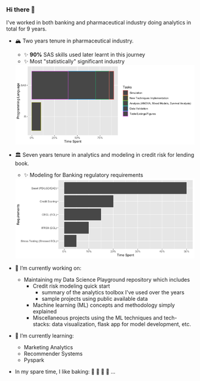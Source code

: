 ### Hi there 👋

<!--
**southwest-qh/southwest-qh** is a ✨ _special_ ✨ repository because its `README.md` (this file) appears on your GitHub profile.

Here are some ideas to get you started:

- 🔭 I’m currently working on ...
- 🌱 I’m currently learning ...
- 👯 I’m looking to collaborate on ...
- 🤔 I’m looking for help with ...
- 💬 Ask me about ...
- 📫 How to reach me: ...
- 😄 Pronouns: ...
- ⚡ Fun fact: ...
-->

I've worked in both banking and pharmaceutical industry doing analytics in total for 9 years. 
- 🏔 Two years tenure in pharmaceutical industry.
  - ✨ __90%__ SAS skills used later learnt in this journey
  - ✨ Most "statistically" significant industry
   <img src="biostat_exp.png" width="789" title="bio_stat">
  
- 🏛 Seven years tenure in analytics and modeling in credit risk for lending book.
  - ✨ Modeling for Banking regulatory requirements
  <img src="banking_exp.png" width="789" title="banking_stat">
  
- 🔭 I’m currently working on:
  - Maintaining my Data Science Playground repository which includes
    - Credit risk modeling quick start 
      - summary of the analytics toolbox I've used over the years 
      - sample projects using public available data
    - Machine learning (ML) concepts and methodology simply explained
    - Miscellaneous projects using the ML techniques and tech-stacks: data visualization, flask app for model development, etc.
  
- 🌱 I’m currently learning:
  - Marketing Analytics
  - Recommender Systems
  - Pyspark

- In my spare time, I like baking: 🍪 🍰 🍞 🥮 ...
  
